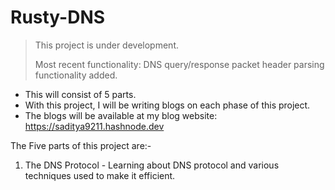# Rusty-DNS
> This project is under development.
> 
> Most recent functionality: DNS query/response packet header parsing functionality added.
- This will consist of 5 parts.
- With this project, I will be writing blogs on each phase of this project.
- The blogs will be available at my blog website: https://saditya9211.hashnode.dev


The Five parts of this project are:-
1. The DNS Protocol - Learning about DNS protocol and various techniques used to make it efficient. 
